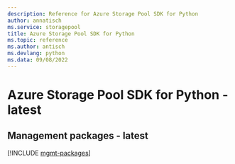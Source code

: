 ```yaml
---
description: Reference for Azure Storage Pool SDK for Python
author: annatisch
ms.service: storagepool
title: Azure Storage Pool SDK for Python
ms.topic: reference
ms.author: antisch
ms.devlang: python
ms.data: 09/08/2022
---
```

# Azure Storage Pool SDK for Python - latest

## Management packages - latest
[!INCLUDE [mgmt-packages](storage-pool-mgmt-index.md)]